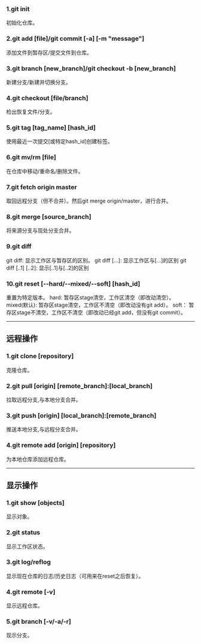 ### 1.git init
初始化仓库。

### 2.git add [file]/git commit [-a] [-m "message"]
添加文件到暂存区/提交文件到仓库。

### 3.git branch [new_branch]/git checkout -b [new_branch]
新建分支/新建并切换分支。

### 4.git checkout [file/branch]
检出恢复文件/分支。

### 5.git tag [tag_name] [hash_id]
使用最近一次提交[或特定hash_id]创建标签。

### 6.git mv/rm [file]
在仓库中移动/重命名/删除文件。

### 7.git fetch origin master
取回远程分支（但不合并）。然后git merge origin/master，进行合并。

### 8.git merge [source_branch]
将来源分支与现处分支合并。

### 9.git diff
git diff: 显示工作区与暂存区的区别。
git diff [...]: 显示工作区与[...]的区别
git diff [..1] [..2]: 显示[..1]与[..2]的区别

### 10.git reset [--hard/--mixed/--soft] [hash_id]
重置为特定版本。
hard: 暂存区stage清空，工作区清空（即改动清空）。
mixed(默认): 暂存区stage清空，工作区不清空（即改动没有git add）。
soft： 暂存区stage不清空，工作区不清空（即改动已经git add，但没有git commit）。

---------------------------------------------------------
## 远程操作

### 1.git clone [repository]
克隆仓库。

### 2.git pull [origin] [remote_branch]:[local_branch]
拉取远程分支,与本地分支合并。

### 3.git push [origin] [local_branch]:[remote_branch]
推送本地分支,与远程分支合并。

### 4.git remote add [origin] [repository]
为本地仓库添加远程仓库。

---------------------------------------------------------
## 显示操作
### 1.git show [objects]
显示对象。
### 2.git status
显示工作区状态。
### 3.git log/reflog
显示现在仓库的日志/历史日志（可用来在reset之后恢复）。
### 4.git remote [-v]
显示远程仓库。
### 5.git branch [-v/-a/-r]
现示分支。
